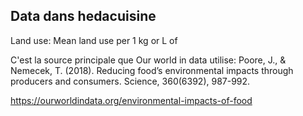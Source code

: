 ## Data dans hedacuisine

Land use: Mean land use per 1 kg or L of 

C'est la source principale que Our world in data utilise:
Poore, J., & Nemecek, T. (2018). Reducing food’s environmental impacts through producers and consumers. Science, 360(6392), 987-992.

https://ourworldindata.org/environmental-impacts-of-food
